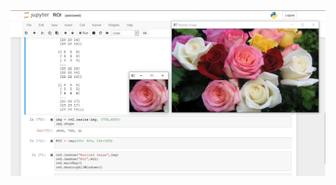 
<img src="https://github.com/Godson-Thomas/Image_Operations/blob/master/ROI/Result.JPG" width="750">
